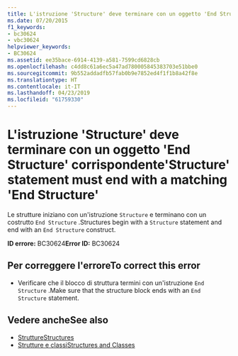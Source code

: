 ```yaml
---
title: L'istruzione 'Structure' deve terminare con un oggetto 'End Structure' corrispondente
ms.date: 07/20/2015
f1_keywords:
- bc30624
- vbc30624
helpviewer_keywords:
- BC30624
ms.assetid: ee35bace-6914-4139-a581-7599cd6828cb
ms.openlocfilehash: c4dd8c61a6ec5a47ad780005845383703e51bbe0
ms.sourcegitcommit: 9b552addadfb57fab0b9e7852ed4f1f1b8a42f8e
ms.translationtype: HT
ms.contentlocale: it-IT
ms.lasthandoff: 04/23/2019
ms.locfileid: "61759330"
---
```

# <a name="structure-statement-must-end-with-a-matching-end-structure"></a><span data-ttu-id="6884d-102">L'istruzione 'Structure' deve terminare con un oggetto 'End Structure' corrispondente</span><span class="sxs-lookup"><span data-stu-id="6884d-102">'Structure' statement must end with a matching 'End Structure'</span></span>
<span data-ttu-id="6884d-103">Le strutture iniziano con un'istruzione `Structure` e terminano con un costrutto `End Structure` .</span><span class="sxs-lookup"><span data-stu-id="6884d-103">Structures begin with a `Structure` statement and end with an `End Structure` construct.</span></span>  
  
 <span data-ttu-id="6884d-104">**ID errore:** BC30624</span><span class="sxs-lookup"><span data-stu-id="6884d-104">**Error ID:** BC30624</span></span>  
  
## <a name="to-correct-this-error"></a><span data-ttu-id="6884d-105">Per correggere l'errore</span><span class="sxs-lookup"><span data-stu-id="6884d-105">To correct this error</span></span>  
  
- <span data-ttu-id="6884d-106">Verificare che il blocco di struttura termini con un'istruzione `End Structure` .</span><span class="sxs-lookup"><span data-stu-id="6884d-106">Make sure that the structure block ends with an `End Structure` statement.</span></span>  
  
## <a name="see-also"></a><span data-ttu-id="6884d-107">Vedere anche</span><span class="sxs-lookup"><span data-stu-id="6884d-107">See also</span></span>

- [<span data-ttu-id="6884d-108">Strutture</span><span class="sxs-lookup"><span data-stu-id="6884d-108">Structures</span></span>](../../visual-basic/programming-guide/language-features/data-types/structures.md)
- [<span data-ttu-id="6884d-109">Strutture e classi</span><span class="sxs-lookup"><span data-stu-id="6884d-109">Structures and Classes</span></span>](../../visual-basic/programming-guide/language-features/data-types/structures-and-classes.md)
